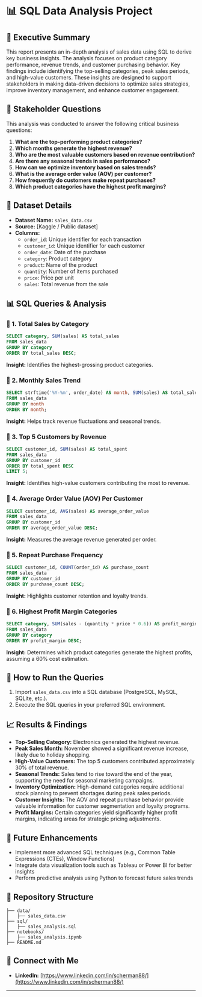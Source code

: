 # 📊 SQL Data Analysis Project

## 📌 Executive Summary

This report presents an in-depth analysis of sales data using SQL to derive key business insights. The analysis focuses on product category performance, revenue trends, and customer purchasing behavior. Key findings include identifying the top-selling categories, peak sales periods, and high-value customers. These insights are designed to support stakeholders in making data-driven decisions to optimize sales strategies, improve inventory management, and enhance customer engagement.

## 🏢 Stakeholder Questions

This analysis was conducted to answer the following critical business questions:

1. **What are the top-performing product categories?**
2. **Which months generate the highest revenue?**
3. **Who are the most valuable customers based on revenue contribution?**
4. **Are there any seasonal trends in sales performance?**
5. **How can we optimize inventory based on sales trends?**
6. **What is the average order value (AOV) per customer?**
7. **How frequently do customers make repeat purchases?**
8. **Which product categories have the highest profit margins?**

## 📂 Dataset Details

- **Dataset Name:** `sales_data.csv`
- **Source:** [Kaggle / Public dataset]
- **Columns:**
  - `order_id`: Unique identifier for each transaction
  - `customer_id`: Unique identifier for each customer
  - `order_date`: Date of the purchase
  - `category`: Product category
  - `product`: Name of the product
  - `quantity`: Number of items purchased
  - `price`: Price per unit
  - `sales`: Total revenue from the sale

## 📊 SQL Queries & Analysis

### 📌 1. Total Sales by Category

```sql
SELECT category, SUM(sales) AS total_sales
FROM sales_data
GROUP BY category
ORDER BY total_sales DESC;
```

**Insight:** Identifies the highest-grossing product categories.

### 📌 2. Monthly Sales Trend

```sql
SELECT strftime('%Y-%m', order_date) AS month, SUM(sales) AS total_sales
FROM sales_data
GROUP BY month
ORDER BY month;
```

**Insight:** Helps track revenue fluctuations and seasonal trends.

### 📌 3. Top 5 Customers by Revenue

```sql
SELECT customer_id, SUM(sales) AS total_spent
FROM sales_data
GROUP BY customer_id
ORDER BY total_spent DESC
LIMIT 5;
```

**Insight:** Identifies high-value customers contributing the most to revenue.

### 📌 4. Average Order Value (AOV) Per Customer

```sql
SELECT customer_id, AVG(sales) AS average_order_value
FROM sales_data
GROUP BY customer_id
ORDER BY average_order_value DESC;
```

**Insight:** Measures the average revenue generated per order.

### 📌 5. Repeat Purchase Frequency

```sql
SELECT customer_id, COUNT(order_id) AS purchase_count
FROM sales_data
GROUP BY customer_id
ORDER BY purchase_count DESC;
```

**Insight:** Highlights customer retention and loyalty trends.

### 📌 6. Highest Profit Margin Categories

```sql
SELECT category, SUM(sales - (quantity * price * 0.6)) AS profit_margin
FROM sales_data
GROUP BY category
ORDER BY profit_margin DESC;
```

**Insight:** Determines which product categories generate the highest profits, assuming a 60% cost estimation.

## 📌 How to Run the Queries

1. Import `sales_data.csv` into a SQL database (PostgreSQL, MySQL, SQLite, etc.).
2. Execute the SQL queries in your preferred SQL environment.

## 📈 Results & Findings

- **Top-Selling Category:** Electronics generated the highest revenue.
- **Peak Sales Month:** November showed a significant revenue increase, likely due to holiday shopping.
- **High-Value Customers:** The top 5 customers contributed approximately 30% of total revenue.
- **Seasonal Trends:** Sales tend to rise toward the end of the year, supporting the need for seasonal marketing campaigns.
- **Inventory Optimization:** High-demand categories require additional stock planning to prevent shortages during peak sales periods.
- **Customer Insights:** The AOV and repeat purchase behavior provide valuable information for customer segmentation and loyalty programs.
- **Profit Margins:** Certain categories yield significantly higher profit margins, indicating areas for strategic pricing adjustments.

## 🚀 Future Enhancements

- Implement more advanced SQL techniques (e.g., Common Table Expressions (CTEs), Window Functions)
- Integrate data visualization tools such as Tableau or Power BI for better insights
- Perform predictive analysis using Python to forecast future sales trends

## 📎 Repository Structure

```
├── data/
│   ├── sales_data.csv
├── sql/
│   ├── sales_analysis.sql
├── notebooks/
│   ├── sales_analysis.ipynb
├── README.md
```

## 📢 Connect with Me

- **LinkedIn:** [https://www.linkedin.com/in/scherman88/](https://www.linkedin.com/in/scherman88/)

---
